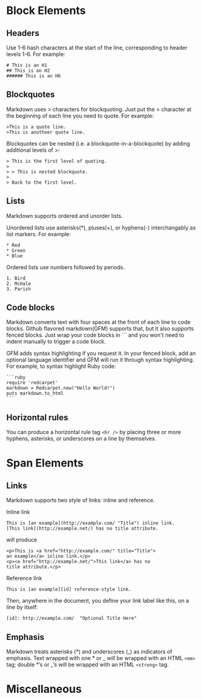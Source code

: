 # Block Elements

## Headers
Use 1-6 hash characters at the start of the line, corresponding to header levels 1-6. For example:

    # This is an H1
    ## This is an H2
    ###### This is an H6

## Blockquotes
Markdown uses > characters for blockquoting. Just put the > character at the beginning of each line you need to quote. For example:

    >This is a quote line.
    >This is anothoer quote line.

Blockquotes can be nested (i.e. a blockquote-in-a-blockquote) by adding additional levels of >:

    > This is the first level of quoting.
    >
    > > This is nested blockquote.
    >
    > Back to the first level.

## Lists
Markdown supports ordered and unorder lists.

Unordered lists use asterisks(*), pluses(+), or hyphens(-) interchangably as list markers. For example:

    * Red
    * Green
    * Blue

Ordered lists use numbers followed by periods.

    1. Bird
    2. McHale
    3. Parish

## Code blocks
Markdown converts text with four spaces at the front of each line to code blocks. Github flavored markdown(GFM) supports that, but it also supports fenced blocks. Just wrap your code blocks in ``` and you won't need to indent manually to trigger a code block.

GFM adds syntax highlighting if you request it. In your fenced block, add an optional language identifier and GFM will run it through syntax highlighting. For example, to syntax highlight Ruby code:

    ```ruby
    require 'redcarpet'
    markdown = Redcarpet.new("Hello World!")
    puts markdown.to_html
    ```
## Horizontal rules
You can produce a horizontal rule tag `<hr />` by placing three or more hyphens, asterisks, or underscores on a line by themselves. 


# Span Elements

## Links
Markdown supports two style of links: inline and reference.

Inline link

    This is [an example](http://example.com/ "Title") inline link.
    [This link](http://example.net/) has no title attribute.

will produce

    <p>This is <a href="http://example.com/" title="Title">
    an example</a> inline link.</p>
    <p><a href="http://example.net/">This link</a> has no
    title attribute.</p>

Reference link

    This is [an example][id] reference-style link.

Then, anywhere in the document, you define your link label like this, on a line by itself:

    [id]: http://example.com/  "Optional Title Here"

## Emphasis
Markdown treats asterisks (*) and underscores (_) as indicators of emphasis. Text wrapped with one * or _ will be wrapped with an HTML `<em>` tag; double *’s or _’s will be wrapped with an HTML `<strong>` tag. 

# Miscellaneous
